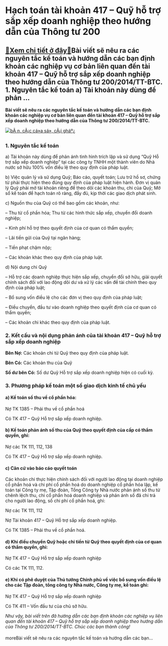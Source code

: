 Hạch toán tài khoản 417 – Quỹ hỗ trợ sắp xếp doanh nghiệp theo hướng dẫn của Thông tư 200
=========================================================================================

[:gift:Xem chi tiết ở đây:gift:](https://hddtvn.com/hach-toan-tai-khoan-417-quy-ho-tro-sap-xep-doanh-nghiep-theo-huong-dan-cua-thong-tu-200/)Bài viết sẽ nêu ra các nguyên tắc kế toán và hướng dẫn các bạn định khoản các nghiệp vụ cơ bản liên quan đến tài khoản 417 – Quỹ hỗ trợ sắp xếp doanh nghiệp theo hướng dẫn của Thông tư 200/2014/TT-BTC. 1. Nguyên tắc kế toán a) Tài khoản này dùng để phản …
------------------------------------------------------------------------------------------------------------------------------------------------------------------------------------------------------------------------------------------------------------------------

**Bài viết sẽ nêu ra các nguyên tắc kế toán và hướng dẫn các bạn định khoản các nghiệp vụ cơ bản liên quan đến tài khoản 417 – Quỹ hỗ trợ sắp xếp doanh nghiệp theo hướng dẫn của Thông tư 200/2014/TT-BTC.**


[![bÃ n, cÃ¡c cá»­a sá», cÃ¡i gháº¿](https://hddtvn.com/wp-content/uploads/2021/01/pexels-photo-380769-scaled.jpeg)](https://hddtvn.com/wp-content/uploads/2021/01/pexels-photo-380769-scaled.jpeg)


### 1. Nguyên tắc kế toán


a) Tài khoản này dùng để phản ánh tình hình trích lập và sử dụng “Quỹ Hỗ trợ sắp xếp doanh nghiệp” tại các công ty TNHH một thành viên do Nhà nước sở hữu 100% vốn điều lệ theo quy định của pháp luật.


b) Việc quản lý và sử dụng Quỹ; Báo cáo, quyết toán; Lưu trữ hồ sơ, chứng từ phải thực hiện theo đúng quy định của pháp luật hiện hành. Đơn vị quản lý Quỹ phải mở tài khoản riêng để theo dõi các khoản thu, chi của Quỹ; Mở sổ kế toán để hạch toán rõ ràng, đầy đủ, kịp thời các giao dịch phát sinh.


c) Nguồn thu của Quỹ có thể bao gồm các khoản, như:


– Thu từ cổ phần hóa; Thu từ các hình thức sắp xếp, chuyển đổi doanh nghiệp;


– Kinh phí hỗ trợ theo quyết định của cơ quan có thẩm quyền;


– Lãi tiền gửi của Quỹ tại ngân hàng;


– Tiền phạt chậm nộp;


– Các khoản khác theo quy định của pháp luật.


d) Nội dung chi Quỹ


– Hỗ trợ các doanh nghiệp thực hiện sắp xếp, chuyển đổi sở hữu, giải quyết chính sách đối với lao động dôi dư và xử lý các vấn đề tài chính theo quy định của pháp luật;


– Bổ sung vốn điều lệ cho các đơn vị theo quy định của pháp luật;


– Điều chuyển, đầu tư vào doanh nghiệp theo quyết định của cơ quan có thẩm quyền;


– Các khoản chi khác theo quy định của pháp luật.


### 2. Kết cấu và nội dụng phản ánh của tài khoản 417 – Quỹ hỗ trợ sắp xếp doanh nghiệp


**Bên Nợ:** Các khoản chi từ Quỹ theo quy định của pháp luật.


**Bên Có:** Các khoản thu của Quỹ


**Số dư bên Có:** Số dư Quỹ Hỗ trợ sắp xếp doanh nghiệp hiện có cuối kỳ.


### 3. Phương pháp kế toán một số giao dịch kinh tế chủ yếu


#### a) Kế toán số thu về cổ phần hóa:


Nợ TK 1385 – Phải thu về cổ phần hoá


Có TK 417 – Quỹ Hỗ trợ sắp xếp doanh nghiệp.


#### b) Kế toán phản ánh số thu của Quỹ theo quyết định của cấp có thẩm quyền, ghi:


Nợ các TK 111, 112, 138


Có TK 417 – Quỹ Hỗ trợ sắp xếp doanh nghiệp.


#### c) Căn cứ vào báo cáo quyết toán


Các khoản chi thực hiện chính sách đối với người lao động tại doanh nghiệp cổ phần hoá và chi phí cổ phần hoá do doanh nghiệp cổ phần hóa lập, kế toán tại Công ty mẹ, Tập đoàn, Tổng Công ty Nhà nước phản ánh số thu từ chênh lệch thu, chi cổ phần hoá doanh nghiệp và phản ánh số đã chi trả cho người lao động, số chi phí cổ phần hoá, ghi:


Nợ các TK 111, 112


Nợ Tài khoản 417 – Quỹ Hỗ trợ sắp xếp doanh nghiệp.


Có TK 1385 – Phải thu về cổ phần hoá.


#### d) Khi điều chuyển Quỹ hoặc chi tiền từ Quỹ theo quyết định của cơ quan có thẩm quyền, ghi:


Nợ TK 417 – Quỹ Hỗ trợ sắp xếp doanh nghiệp


Có các TK 111, 112.


#### e) Khi có phê duyệt của Thủ tướng Chính phủ về việc bổ sung vốn điều lệ cho các Tập đoàn, tổng công ty Nhà nước, Công ty mẹ, kế toán ghi:


Nợ TK 417 – Quỹ Hỗ trợ sắp xếp doanh nghiệp


Có TK 411 – Vốn đầu tư của chủ sở hữu.


*Như vậy, bài viết trên đã hướng dẫn các bạn định khoản các nghiệp vụ liên quan đến tài khoản 417 – Quỹ hỗ trợ sắp xếp doanh nghiệp theo hướng dẫn của Thông tư 200/2014/TT-BTC. Chúc các bạn thành công!*


#### 


moreBài viết sẽ nêu ra các nguyên tắc kế toán và hướng dẫn các bạn…

